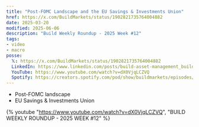 ```yaml
---
title: "Post-FOMC Landscape and the EU Savings & Investments Union"
href: https://x.com/BuildMarkets/status/1902821735764004882
date: 2025-03-20
modified: 2025-06-06
description: "Build Weekly Roundup - 2025 Week #12"
tags:
- video
- macro
posse:
  𝕏: https://x.com/BuildMarkets/status/1902821735764004882
  LinkedIn: https://www.linkedin.com/posts/build-asset-management_build-weekly-roundup-2025-week-12-post-fomc-ugcPost-7308584378203353088-RIO9
  YouTube: https://www.youtube.com/watch?v=dX0VjqLCZVQ
  Spotify: https://creators.spotify.com/pod/show/buildmarkets/episodes/BUILD-WEEKLY-ROUNDUP---2025-WEEK-12-e32jcqi
---
```


- Post-FOMC landscape
- EU Savings & Investments Union

{% youtube "https://www.youtube.com/watch?v=dX0VjqLCZVQ", "BUILD WEEKLY ROUNDUP - 2025 WEEK #12" %}
